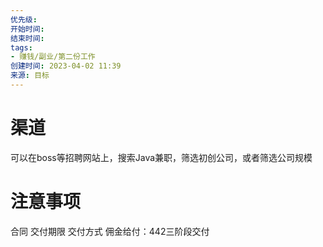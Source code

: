 ```yaml
---
优先级: 
开始时间: 
结束时间: 
tags: 
- 赚钱/副业/第二份工作
创建时间: 2023-04-02 11:39
来源: 目标
---
```


# 渠道

可以在boss等招聘网站上，搜索Java兼职，筛选初创公司，或者筛选公司规模

# 注意事项

合同
交付期限
交付方式
佣金给付：442三阶段交付
